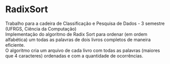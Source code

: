 # RadixSort
 Trabalho para a cadeira de Classificação e Pesquisa de Dados - 3 semestre (UFRGS, Ciência da Computação) <br>
 Implementação do algoritmo de Radix Sort para ordenar (em ordem alfabética) um todas as palavras de dois livros completos de maneira eficiente.<br>
 O algoritmo cria um arquivo de cada livro com todas as palavras (maiores que 4 caracteres) ordenadas e com a quantidade de ocorrências. 
